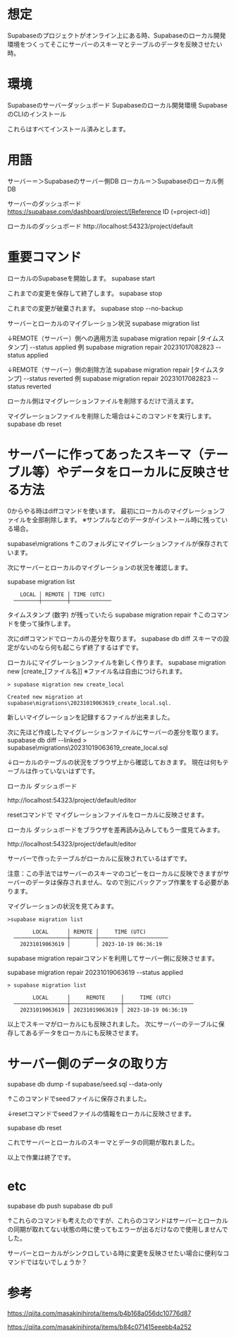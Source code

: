 <!--
title:   Supabase Tips サーバーのスキーマとそのテーブルのデータをローカルのSupabaseに反映させる。
tags:    Supabase
id:      e8e83cb10b56047d4bae
private: false
-->
# 想定
Supabaseのプロジェクトがオンライン上にある時、Supabaseのローカル開発環境をつくってそこにサーバーのスキーマとテーブルのデータを反映させたい時。



# 環境
Supabaseのサーバーダッシュボード
Supabaseのローカル開発環境
SupabaseのCLIのインストール

これらはすべてインストール済みとします。


# 用語
サーバー＝＞Supabaseのサーバー側DB
ローカル＝＞Supabaseのローカル側DB

サーバーのダッシュボード
https://supabase.com/dashboard/project/[Reference ID (=project-id)]

ローカルのダッシュボード
http://localhost:54323/project/default

# 重要コマンド

ローカルのSupabaseを開始します。
supabase start

これまでの変更を保存して終了します。
supabase stop

これまでの変更が破棄されます。
supabase stop --no-backup

サーバーとローカルのマイグレーション状況
supabase migration list

↓REMOTE（サーバー）側への適用方法
supabase migration repair [タイムスタンプ] --status applied
例
supabase migration repair 20231017082823 --status applied

↓REMOTE（サーバー）側の削除方法
supabase migration repair [タイムスタンプ] --status reverted
例
supabase migration repair 20231017082823 --status reverted

ローカル側はマイグレーションファイルを削除するだけで消えます。

マイグレーションファイルを削除した場合は↓このコマンドを実行します。
supabase db reset



# サーバーに作ってあったスキーマ（テーブル等）やデータをローカルに反映させる方法

0からやる時はdiffコマンドを使います。
最初にローカルのマイグレーションファイルを全部削除します。
※サンプルなどのデータがインストール時に残っている場合。

supabase\migrations
↑このフォルダにマイグレーションファイルが保存されています。

次にサーバーとローカルのマイグレーションの状況を確認します。

supabase migration list

```
    LOCAL │ REMOTE │ TIME (UTC)
  ────────┼────────┼─────────────

```

タイムスタンプ (数字) が残っていたら
supabase migration repair
↑このコマンドを使って操作します。

次にdiffコマンドでローカルの差分を取ります。
supabase db diff
スキーマの設定がないのなら何も起こらず終了するはずです。

ローカルにマイグレーションファイルを新しく作ります。
supabase migration new [create_[ファイル名]]
※ファイル名は自由につけられます。

```
> supabase migration new create_local

Created new migration at supabase\migrations\20231019063619_create_local.sql.

```

新しいマイグレーションを記録するファイルが出来ました。


次に先ほど作成したマイグレーションファイルにサーバーの差分を取ります。
supabase db diff --linked > supabase\migrations\20231019063619_create_local.sql

↓ローカルのテーブルの状況をブラウザ上から確認しておきます。
現在は何もテーブルは作っていないはずです。

ローカル ダッシュボード

http://localhost:54323/project/default/editor


resetコマンドで マイグレーションファイルをローカルに反映させます。

ローカル ダッシュボードをブラウザを差再読み込みしてもう一度見てみます。

http://localhost:54323/project/default/editor

サーバーで作ったテーブルがローカルに反映されているはずです。

注意：この手法ではサーバーのスキーマのコピーをローカルに反映できますがサーバーのデータは保存されません、なので別にバックアップ作業をする必要があります。

マイグレーションの状況を見てみます。

```
>supabase migration list

        LOCAL      │ REMOTE │     TIME (UTC)
  ─────────────────┼────────┼──────────────────────
    20231019063619 │        │ 2023-10-19 06:36:19

```

supabase migration repairコマンドを利用してサーバー側に反映させます。

supabase migration repair 20231019063619 --status applied

```
> supabase migration list

        LOCAL      │     REMOTE     │     TIME (UTC)
  ─────────────────┼────────────────┼──────────────────────
    20231019063619 │ 20231019063619 │ 2023-10-19 06:36:19

```

以上でスキーマがローカルにも反映されました。
次にサーバーのテーブルに保存してあるデータをローカルにも反映させます。

# サーバー側のデータの取り方

supabase db dump -f supabase/seed.sql --data-only

↑このコマンドでseedファイルに保存されました。

↓resetコマンドでseedファイルの情報をローカルに反映させます。

supabase db reset

これでサーバーとローカルのスキーマとデータの同期が取れました。

以上で作業は終了です。



# etc

supabase db push
supabase db pull

↑これらのコマンドも考えたのですが、これらのコマンドはサーバーとローカルの同期が取れてない状態の時に使ってもエラーが出るだけなので使用しませんでした。

サーバーとローカルがシンクロしている時に変更を反映させたい場合に便利なコマンドではないでしょうか？



# 参考

https://qiita.com/masakinihirota/items/b4b168a056dc10776d87

https://qiita.com/masakinihirota/items/b84c071415eeebb4a252